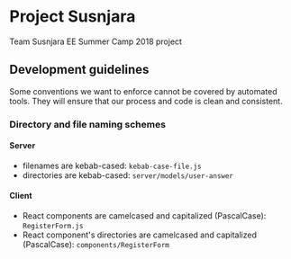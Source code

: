 # Project Susnjara

Team Susnjara EE Summer Camp 2018 project

## Development guidelines
Some conventions we want to enforce cannot be covered by automated tools. They will ensure that our process and code is clean and consistent.

### Directory and file naming schemes
#### Server
- filenames are kebab-cased: `kebab-case-file.js`
- directories are kebab-cased: `server/models/user-answer`

#### Client
- React components are camelcased and capitalized (PascalCase): `RegisterForm.js`
- React component's directories are camelcased and capitalized (PascalCase): `components/RegisterForm`
